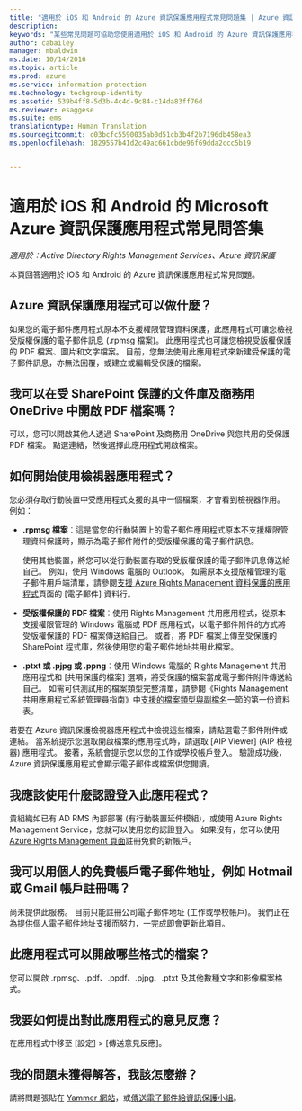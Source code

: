 ```yaml
---
title: "適用於 iOS 和 Android 的 Azure 資訊保護應用程式常見問題集 | Azure 資訊保護"
description: 
keywords: "某些常見問題可協助您使用適用於 iOS 和 Android 的 Azure 資訊保護應用程式"
author: cabailey
manager: mbaldwin
ms.date: 10/14/2016
ms.topic: article
ms.prod: azure
ms.service: information-protection
ms.technology: techgroup-identity
ms.assetid: 539b4ff8-5d3b-4c4d-9c84-c14da83ff76d
ms.reviewer: esaggese
ms.suite: ems
translationtype: Human Translation
ms.sourcegitcommit: c03bcfc5590035ab0d51cb3b4f2b7196db458ea3
ms.openlocfilehash: 1829557b41d2c49ac661cbde96f69dda2ccc5b19


---
```


# 適用於 iOS 和 Android 的 Microsoft Azure 資訊保護應用程式常見問答集

*適用於︰Active Directory Rights Management Services、Azure 資訊保護*

本頁回答適用於 iOS 和 Android 的 Azure 資訊保護應用程式常見問題。

## Azure 資訊保護應用程式可以做什麼？

如果您的電子郵件應用程式原本不支援權限管理資料保護，此應用程式可讓您檢視受版權保護的電子郵件訊息 (.rpmsg 檔案)。 此應用程式也可讓您檢視受版權保護的 PDF 檔案、圖片和文字檔案。 目前，您無法使用此應用程式來新建受保護的電子郵件訊息，亦無法回覆，或建立或編輯受保護的檔案。

## 我可以在受 SharePoint 保護的文件庫及商務用 OneDrive 中開啟 PDF 檔案嗎？

可以，您可以開啟其他人透過 SharePoint 及商務用 OneDrive 與您共用的受保護 PDF 檔案。 點選連結，然後選擇此應用程式開啟檔案。 

## 如何開始使用檢視器應用程式？

您必須存取行動裝置中受應用程式支援的其中一個檔案，才會看到檢視器作用。 例如：

- **.rpmsg 檔案**︰這是當您的行動裝置上的電子郵件應用程式原本不支援權限管理資料保護時，顯示為電子郵件附件的受版權保護的電子郵件訊息。 
    
    使用其他裝置，將您可以從行動裝置存取的受版權保護的電子郵件訊息傳送給自己。 例如，使用 Windows 電腦的 Outlook。 如需原本支援版權管理的電子郵件用戶端清單，請參閱[支援 Azure Rights Management 資料保護的應用程式](../get-started/requirements-applications.md)頁面的 [電子郵件] 資料行。

- **受版權保護的 PDF 檔案**︰使用 Rights Management 共用應用程式，從原本支援權限管理的 Windows 電腦或 PDF 應用程式，以電子郵件附件的方式將受版權保護的 PDF 檔案傳送給自己。 或者，將 PDF 檔案上傳至受保護的 SharePoint 程式庫，然後使用您的電子郵件地址共用此檔案。

- **.ptxt 或 .pjpg 或 .ppng**︰使用 Windows 電腦的 Rights Management 共用應用程式和 [共用保護的檔案][](sharing-app-protect-by-email.md) 選項，將受保護的檔案當成電子郵件附件傳送給自己。 如需可供測試用的檔案類型完整清單，請參閱《Rights Management 共用應用程式系統管理員指南》中[支援的檔案類型與副檔名](sharing-app-admin-guide-technical.md#supported-file-types-and-file-name-extensions)一節的第一份資料表。 

若要在 Azure 資訊保護檢視器應用程式中檢視這些檔案，請點選電子郵件附件或連結。 當系統提示您選取開啟檔案的應用程式時，請選取 [AIP Viewer] (AIP 檢視器) 應用程式。 接著，系統會提示您以您的工作或學校帳戶登入。 驗證成功後，Azure 資訊保護應用程式會顯示電子郵件或檔案供您閱讀。

## 我應該使用什麼認證登入此應用程式？

貴組織如已有 AD RMS 內部部署 (有行動裝置延伸模組)，或使用 Azure Rights Management Service，您就可以使用您的認證登入。 如果沒有，您可以使用 [Azure Rights Management 頁面](https://portal.office.com/signup?sku=rms&ru=https%3A%2F%2Fportal.azurerms.com%2F%23%2Fdownload)註冊免費的新帳戶。

## 我可以用個人的免費帳戶電子郵件地址，例如 Hotmail 或 Gmail 帳戶註冊嗎？

尚未提供此服務。 目前只能註冊公司電子郵件地址 (工作或學校帳戶)。 我們正在為提供個人電子郵件地址支援而努力，一完成即會更新此項目。

## 此應用程式可以開啟哪些格式的檔案？

您可以開啟 .rpmsg、.pdf、.ppdf、.pjpg、.ptxt 及其他數種文字和影像檔案格式。

##  我要如何提出對此應用程式的意見反應？

在應用程式中移至 [設定] > [傳送意見反應]。


## 我的問題未獲得解答，我該怎麼辦？

請將問題張貼在 [Yammer 網站](http://www.yammer.com/AskIPTeam)，或[傳送電子郵件給資訊保護小組](mailto:askIPteam@microsoft.com?subject=Question%20about%20Azure%20Information%20Protection%20app)。



<!--HONumber=Oct16_HO2-->


